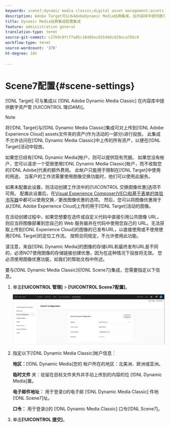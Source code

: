 ```yaml
---
keywords: scene7;dynamic media classic;digital asset management;assets;dam;content library;swap image
description: Adobe Target可以与AdobeDynamic Media经典集成，在内容库中提供数字资产管理(DAM)。
title: Dynamic Media经典集成配置集成
feature: administration general
translation-type: tm+mt
source-git-commit: c2769c0fcf7a05c10405ec855468c829aca785c0
workflow-type: tm+mt
source-wordcount: '378'
ht-degree: 18%

---
```



# Scene7配置{#scene-settings}

[!DNL Target] 可与集成以 [!DNL Adobe Dynamic Media Classic] 在内容库中提供数字资产管 [!UICONTROL 理(DAM)]。

>[!NOTE]
>
>将[!DNL Target]与[!DNL Dynamic Media Classic]集成可对上传到[!DNL Adobe Experience Cloud] assets文件夹的资产(作为活动的一部分)进行投放。 此集成不允许访问在[!DNL Dynamic Media Classic]中上传的所有资产，以便在[!DNL Target]活动中投放。

如果您已经有[!DNL Dynamic Media]帐户，则可以提供现有凭据。 如果您没有帐户，您可以请求一个受限使用[!DNL Dynamic Media Classic]帐户，而不收取您的[!DNL Adobe]代表的额外费用。 此帐户只能用于限制在[!DNL Target]中使用的用途。 当客户的工作流需要使用图像交换功能时，他们可以使用此服务。

<!-- 
>[!NOTE]
>
>A restricted-use, free [!DNL Dynamic Media Classic] account for [!DNL Adobe Target] is no longer supported for new customers or new users. Existing sign-in credentials work as usual. 
-->

如果未配置此设置，则活动创建工作流中的[!UICONTROL 交换图像优惠]选项不可用。 配置此设置后，在[Visual Experience Composer(VEC)和基于表单的体验书写器](/help/c-experiences/experiences.md#concept_A2E10F6AFB3D4AEAB6951EE14688848D)中都可以使用交换／更改图像优惠的选项。 然后，您可以将图像优惠用于从[!DNL Adobe Experience Cloud]上传的用于[!DNL Target]活动的图像。

在活动创建过程中，如果您想要在选件或自定义代码中直接引用公共图像 URL，则应当将图像部署到您自己的 Web 服务器并在代码中使用您自己的 URL。无法获取上传到[!DNL Experience Cloud]的图像的已发布URL，以直接使用或不使用使用[!DNL Target]的定位工作流。 按照合同规定，不允许使用此功能。

请注意，来自[!DNL Dynamic Media]的图像的存储URL和最终发布URL是不同的，必须&#x200B;*NOT*&#x200B;使用图像的存储链接创建优惠，因为在这种情况下投放将无效。 您必须使用图像优惠功能，如我们的帮助文档中所述。

要与[!DNL Dynamic Media Classic]([!DNL Scene7])集成，您需要指定以下信息。

1. 单击&#x200B;**[!UICONTROL 管理]** > **[!UICONTROL Scene7配置]**。

   ![Scene7页面](/help/administrating-target/assets/scene7.png)

1. 指定以下[!DNL Dynamic Media Classic]帐户信息：

   **地区：**[!DNL Dynamic Media]您的 帐户所在的地区：北美洲、欧洲或亚洲。

   **临时文件** 夹：驻留在目标文件夹外并手动上传到的内容的位 [!DNL Dynamic Media]置。

   **电子邮件地址：** 用于登录()的电子邮 [!DNL Dynamic Media Classic] 件地[!DNL Scene7]址。

   **口令：** 用于登录()的 [!DNL Dynamic Media Classic] 口令[!DNL Scene7]。

1. 单击&#x200B;**[!UICONTROL 提交]**。
